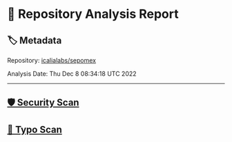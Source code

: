# 🧪 Repository Analysis Report

## 🏷️ Metadata

Repository:
[icalialabs/sepomex](https://github.com/icalialabs/sepomex)

Analysis Date:
Thu Dec  8 08:34:18 UTC 2022

---

## [🛡️ Security Scan](./security)


## [🚫 Typo Scan](./typos)


